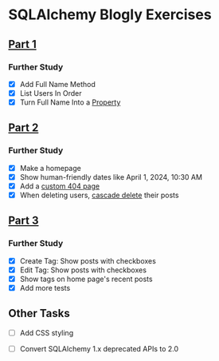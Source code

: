SQLAlchemy Blogly Exercises
==========================

[Part 1](../sec-24.1.22)
------

### Further Study

- [x] Add Full Name Method
- [x] List Users In Order
- [x] Turn Full Name Into a [Property](https://www.programiz.com/python-programming/property)

[Part 2](../sec-24.2.11)
------

### Further Study

- [x] Make a homepage
- [x] Show human-friendly dates like April 1, 2024, 10:30 AM
- [x] Add a [custom 404 page](https://flask.palletsprojects.com/en/1.1.x/patterns/errorpages/)
- [x] When deleting users, [cascade delete](https://docs.sqlalchemy.org/en/20/orm/cascades.html) their posts

[Part 3](../sec-24.3.10)
------

### Further Study

- [x] Create Tag: Show posts with checkboxes
- [x] Edit Tag: Show posts with checkboxes
- [x] Show tags on home page's recent posts
- [x] Add more tests

Other Tasks
-----------

- [ ] Add CSS styling
- [ ] Convert SQLAlchemy 1.x deprecated APIs to 2.0

